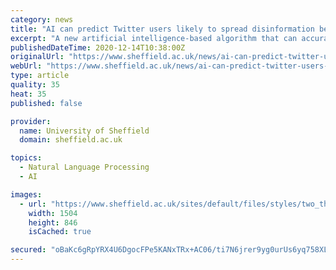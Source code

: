 ```yaml
---
category: news
title: "AI can predict Twitter users likely to spread disinformation before they do it"
excerpt: "A new artificial intelligence-based algorithm that can accurately predict which Twitter users will spread disinformation before they actually do it has been developed by researchers from the University of Sheffield."
publishedDateTime: 2020-12-14T10:38:00Z
originalUrl: "https://www.sheffield.ac.uk/news/ai-can-predict-twitter-users-likely-spread-disinformation-they-do-it"
webUrl: "https://www.sheffield.ac.uk/news/ai-can-predict-twitter-users-likely-spread-disinformation-they-do-it"
type: article
quality: 35
heat: 35
published: false

provider:
  name: University of Sheffield
  domain: sheffield.ac.uk

topics:
  - Natural Language Processing
  - AI

images:
  - url: "https://www.sheffield.ac.uk/sites/default/files/styles/two_thirds_2x/public/2020-12/twitter-292994_1280.jpg?h=fd3fefb9&itok=gOQXgAaO"
    width: 1504
    height: 846
    isCached: true

secured: "oBaKc6gRpYRX4U6DgocFPe5KANxTRx+AC06/ti7N6jrer9yg0urUs6yq758XLE5lkeelwFhFEK3phG6+AHLGoIR4munvY8vA2u25k93WWY7yodWJGZGsUcWh2QN8VdIQ1yKjn5DTq/Tl/XyQrdUyxfDfJfAmLRkl1xh9gWYIM1I6VUPHkZYP65Sq8UjF3A/D8SiN+TJJmaxyo7G1PZeVsckWCzdDUpwhYt1Ncqkn+aa7kURF/GaeHl7E+ai1rspAPep0VX1YfoWt7JSJQyso8eNOGiJ12zK3kkmQmN2DiLvhktBCtHcbfLpOvhBTOjx5Kej5S4zCIJR3mOmkpVv4t5UGMYCxzKEZNDude/d7er8=;ZQYCbz0BoS9CX3hbj8j96Q=="
---
```


